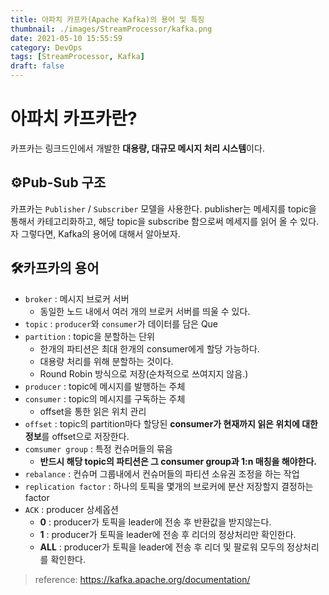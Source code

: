 ```yaml
---
title: 아파치 카프카(Apache Kafka)의 용어 및 특징
thumbnail: ./images/StreamProcessor/kafka.png
date: 2021-05-10 15:55:59
category: DevOps
tags: [StreamProcessor, Kafka]
draft: false
---
```


# 아파치 카프카란?
카프카는 링크드인에서 개발한 **대용량, 대규모 메시지 처리 시스템**이다.



## ⚙Pub-Sub 구조

카프카는 `Publisher` / `Subscriber` 모델을 사용한다. publisher는 메세지를 topic을 통해서 카테고리화하고, 해당 topic을 subscribe 함으로써 메세지를 읽어 올 수 있다. 자 그렇다면, Kafka의 용어에 대해서 알아보자.



## 🛠카프카의 용어 

- `broker` : 메시지 브로커 서버
  - 동일한 노드 내에서 여러 개의 브로커 서버를 띄울 수 있다.
- `topic` : `producer`와 `consumer`가 데이터를 담은 Que
- `partition` : topic을 분할하는 단위
  - 한개의 파티션은 최대 한개의 consumer에게 할당 가능하다.
  - 대용량 처리를 위해 분할하는 것이다.
  - Round Robin 방식으로 저장(순차적으로 쓰여지지 않음.)
- `producer` : topic에 메시지를 발행하는 주체
- `consumer` : topic의 메시지를 구독하는 주체
  - offset을 통한 읽은 위치 관리
- `offset` : topic의 partition마다 할당된 **consumer가 현재까지 읽은 위치에 대한 정보**를 offset으로 저장한다.
- `comsumer group` : 특정 컨슈머들의 묶음
  - **반드시 해당 topic의 파티션은 그 consumer group과 1:n 매칭을 해야한다.**
- `rebalance` : 컨슈머 그룹내에서 컨슈머들의 파티션 소유권 조정을 하는 작업
- `replication factor` : 하나의 토픽을 몇개의 브로커에 분산 저장할지 결정하는 factor
- `ACK` : producer 상세옵션
  - **0** : producer가 토픽을 leader에 전송 후 반환값을 받지않는다.
  - **1** : producer가 토픽을 leader에 전송 후 리더의 정상처리만 확인한다.
  - **ALL** : producer가 토픽을 leader에 전송 후 리더 및 팔로워 모두의 정상처리를 확인한다.



> reference: https://kafka.apache.org/documentation/
